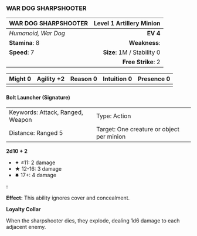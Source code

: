 ### WAR DOG SHARPSHOOTER

| WAR DOG SHARPSHOOTER | **Level 1 Artillery Minion** |
| :------------------- | ---------------------------: |
| *Humanoid, War Dog*  |                     **EV 4** |
| **Stamina**: 8       |                **Weakness**: |
| **Speed**: 7         |   **Size**: 1M / Stability 0 |
|                      |           **Free Strike**: 2 |

| **Might** 0 | **Agility** +2 | **Reason** 0 | **Intuition** 0 | **Presence** 0 |
| ----------- | -------------- | ------------ | --------------- | -------------- |
|             |                |              |                 |                |

#### Bolt Launcher (Signature)

|                                  |                                           |
| :------------------------------- | :---------------------------------------- |
| Keywords: Attack, Ranged, Weapon | Type: Action                              |
| Distance: Ranged 5               | Target: One creature or object per minion |

**2d10 + 2**

- ✦ ≤11: 2 damage
- ★ 12-16: 3 damage
- ✸ 17+: 4 damage

**:**

**Effect:** This ability ignores cover and concealment.

**Loyalty Collar**

When the sharpshooter dies, they explode, dealing 1d6 damage to each adjacent enemy.
